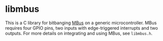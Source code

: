 libmbus
=======

This is a C library for bitbanging [MBus](http://mbus.io) on a generic
microcontroller. MBus requires four GPIO pins, two inputs with edge-triggered
interrupts and two outputs. For more details on integrating and using MBus, see
`libmbus.h`.
